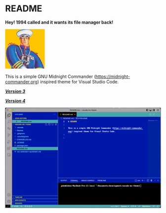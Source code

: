 # README

**Hey! 1994 called and it wants its file manager back!**

![Norton](./logo.jpg)

This is a simple GNU Midnight Commander (https://midnight-commander.org) inspired theme for Visual Studio Code.

***[Version 3](https://winworldpc.com/product/norton-commander/3x)***

***[Version 4](https://winworldpc.com/product/norton-commander/4x)***

![Screenshot](./screenshot.png)

